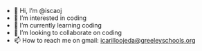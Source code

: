 - 👋 Hi, I’m @iscaoj
- 👀 I’m interested in coding
- 🌱 I’m currently learning coding
- 💞️ I’m looking to collaborate on coding
- 📫 How to reach me on gmail: icarilloojeda@greeleyschools.org

<!---
iscaoj/iscaoj is a ✨ special ✨ repository because its `README.md` (this file) appears on your GitHub profile.
You can click the Preview link to take a look at your changes.
--->
